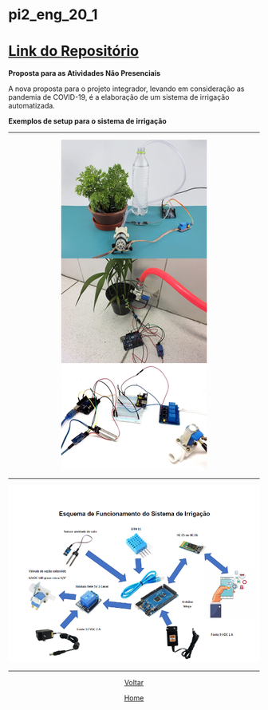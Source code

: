 # pi2\_eng\_20\_1

# [Link do Repositório](https://github.com/LPAE/pi2_eng_20_1)

**Proposta para as Atividades Não Presenciais**

A nova proposta para o projeto integrador, levando em consideração as pandemia de COVID-19, é a elaboração de um sistema de irrigação automatizada.

**Exemplos de setup para o sistema de irrigação**

-------------------------------------------------------------------------------------------------------------------------------------------------

<div style="text-align:center"><img src=".\img\irrigacao.png" />

---------------------------------------------------------------------------------------------------------------------------------------------------

<div style="text-align:center"><img src=".\img\esquema_irrigacao.png" />

-----------------------------------------------------------------------------------------------------------------------------------------------------

[Voltar](./../)

[Home](https://lpae.github.io/)



